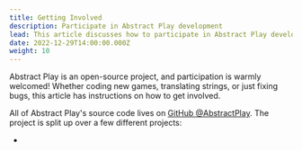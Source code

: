 ```yaml
---
title: Getting Involved
description: Participate in Abstract Play development
lead: This article discusses how to participate in Abstract Play development.
date: 2022-12-29T14:00:00.000Z
weight: 10
---
```


Abstract Play is an open-source project, and participation is warmly welcomed! Whether coding new games, translating strings, or just fixing bugs, this article has instructions on how to get involved.

<!--more-->

All of Abstract Play's source code lives on [GitHub @AbstractPlay](https://github.com/AbstractPlay). The project is split up over a few different projects:

-
